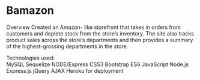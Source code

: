 # Bamazon
Overview
Created an Amazon- like storefront that takes in orders from customers and deplete stock from the store’s inventory.  The site also tracks product sales across the store’s departments and then provides a summary of the highest-grossing departments in the store.  

Technologies used:  
MySQL
Sequelize
NODE/Express
CSS3
Bootstrap
ES6 JavaScript
Node.js
Express.js
jQuery
AJAX
Heroku for deployment
